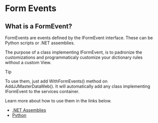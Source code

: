 # Form Events

## What is a FormEvent?
FormEvents are events defined by the IFormEvent interface. These can be Python scripts or .NET assemblies.

The purpose of a class implementing IFormEvent, is to padronize the customizations and programmaticaly customize your dictionary rules without a custom View.

> [!TIP] 
> To use them, just add WithFormEvents() method on AddJJMasterDataWeb(). It will automatically add any class implementing IFormEvent to the services container.

Learn more about how to use them in the links below.
 - [.NET Assemblies](/articles/form_events/net.md) 
 - [Python](/articles/form_events/python.md)
